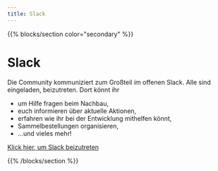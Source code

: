 ```yaml
---
title: Slack
---
```



{{% blocks/section color="secondary" %}}
<div class="container">


# Slack

Die Community kommuniziert zum Großteil im offenen Slack. Alle sind eingeladen, beizutreten. Dort könnt ihr

* um Hilfe fragen beim Nachbau,
* euch informieren über aktuelle Aktionen,
* erfahren wie ihr bei der Entwicklung mithelfen könnt,
* Sammelbestellungen organisieren,
* ...und vieles mehr!

[Klick hier, um Slack beizutreten](https://openbikesensor.slack.com/join/shared_invite/zt-bxxr3taf-bD1UZqSmgFIy63qAm0MQXw)

</div>
{{% /blocks/section %}}
